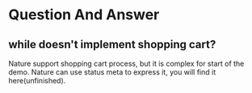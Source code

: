 # Question And Answer

## while doesn't implement shopping cart?

Nature support shopping cart process, but it is complex for start of the demo. Nature can use status meta to express it,  you will find it here(unfinished).

